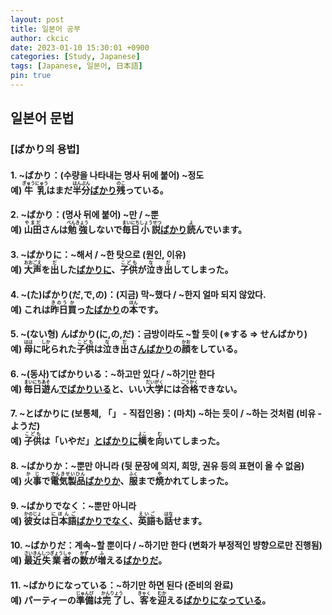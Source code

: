 ```yaml
---
layout: post
title: 일본어 공부
author: ckcic
date: 2023-01-10 15:30:01 +0900
categories: [Study, Japanese]
tags: [Japanese, 일본어, 日本語]
pin: true
---
```

## 일본어 문법
### [ばかり의 용법]

#### 1. ~ばかり：(수량을 나타내는 명사 뒤에 붙어) ~정도 <br>예) <ruby>牛乳<rp>（</rp><rt>ぎゅうにゅう</rt><rp>）</rp></ruby>はまだ<ruby>半分<rp>（</rp><rt>はんぶん</rt><rp>）</rp></ruby><U><strong>ばかり</strong></U><ruby>残<rp>（</rp><rt>のこ</rt><rp>）</rp></ruby>っている。

#### 2. ~ばかり：(명사 뒤에 붙어) ~만 / ~뿐  <br>예) <ruby>山田<rp>（</rp><rt>やまだ</rt><rp>）</rp></ruby>さんは<ruby>勉強<rp>（</rp><rt>べんきょう</rt><rp>）</rp></ruby>しないで<ruby>毎日<rp>（</rp><rt>まいにち</rt><rp>）</rp></ruby><ruby>小説<rp>（</rp><rt>しょうせつ</rt><rp>）</rp></ruby><U><strong>ばかり</strong></U><ruby>読<rp>（</rp><rt>よ</rt><rp>）</rp></ruby>んでいます。

#### 3. ~ばかりに：~해서 / ~한 탓으로 (원인, 이유) <br>예) <ruby>大声<rp>（</rp><rt>おおごえ</rt><rp>）</rp></ruby>を<ruby>出<rp>（</rp><rt>だ</rt><rp>）</rp></ruby>した<U><strong>ばかりに</strong></U>、<ruby>子供<rp>（</rp><rt>こども</rt><rp>）</rp></ruby>が<ruby>泣<rp>（</rp><rt>な</rt><rp>）</rp></ruby>き<ruby>出<rp>（</rp><rt>だ</rt><rp>）</rp></ruby>してしまった。

#### 4. ~(た)ばかり(だ,で,の)：(지금) 막~했다 / ~한지 얼마 되지 않았다. <br>예) これは<ruby>昨日<rp>（</rp><rt>きのう</rt><rp>）</rp></ruby><ruby>買<rp>（</rp><rt>か</rt><rp>）</rp></ruby>っ<U><strong>たばかり</strong></U>の<ruby>本<rp>（</rp><rt>ほん</rt><rp>）</rp></ruby>です。

#### 5. ~(ない형) んばかり(に,の,だ)：금방이라도 ~할 듯이 (※する ⇒ せんばかり) <br>예) <ruby>母<rp>（</rp><rt>はは</rt><rp>）</rp></ruby>に<ruby>叱<rp>（</rp><rt>しか</rt><rp>）</rp></ruby>られた<ruby>子供<rp>（</rp><rt>こども</rt><rp>）</rp></ruby>は<ruby>泣<rp>（</rp><rt>な</rt><rp>）</rp></ruby>き<ruby>出<rp>（</rp><rt>だ</rt><rp>）</rp></ruby>さ<U><strong>んばかり</strong></U>の<ruby>顔<rp>（</rp><rt>かお</rt><rp>）</rp></ruby>をしている。

#### 6. ~(동사)てばかりいる：~하고만 있다 / ~하기만 한다 <br>예) <ruby>毎日<rp>（</rp><rt>まいにち</rt><rp>）</rp></ruby><ruby>遊<rp>（</rp><rt>あそ</rt><rp>）</rp></ruby>ん<U><strong>でばかりいる</strong></U>と、いい<ruby>大学<rp>（</rp><rt>だいがく</rt><rp>）</rp></ruby>には<ruby>合格<rp>（</rp><rt>ごうかく</rt><rp>）</rp></ruby>できない。

#### 7. ~とばかりに (보통체, 「」 - 직접인용)：(마치) ~하는 듯이 / ~하는 것처럼 (비유 - ようだ) <br>예) <ruby>子供<rp>（</rp><rt>こども</rt><rp>）</rp></ruby>は「いやだ」<U><strong>とばかりに</strong></U><ruby>横<rp>（</rp><rt>よこ</rt><rp>）</rp></ruby>を<ruby>向<rp>（</rp><rt>む</rt><rp>）</rp></ruby>いてしまった。

#### 8. ~ばかりか：~뿐만 아니라 (뒷 문장에 의지, 희망, 권유 등의 표현이 올 수 없음) <br>예) <ruby>火事<rp>（</rp><rt>かじ</rt><rp>）</rp></ruby>で<ruby>電気製品<rp>（</rp><rt>でんきせいひん</rt><rp>）</rp></ruby><U><strong>ばかりか</strong></U>、<ruby>服<rp>（</rp><rt>ふく</rt><rp>）</rp></ruby>まで<ruby>焼<rp>（</rp><rt>や</rt><rp>）</rp></ruby>かれてしまった。

#### 9. ~ばかりでなく：~뿐만 아니라 <br>예) <ruby>彼女<rp>（</rp><rt>かのじょ</rt><rp>）</rp></ruby>は<ruby>日本語<rp>（</rp><rt>にほんご</rt><rp>）</rp></ruby><U><strong>ばかりでなく</strong></U>、<ruby>英語<rp>（</rp><rt>えいご</rt><rp>）</rp></ruby>も<ruby>話<rp>（</rp><rt>はな</rt><rp>）</rp></ruby>せます。

#### 10. ~ばかりだ：계속~할 뿐이다 / ~하기만 한다 (변화가 부정적인 뱡향으로만 진행됨) <br>예) <ruby>最近<rp>（</rp><rt>さいきん</rt><rp>）</rp></ruby><ruby>失業者<rp>（</rp><rt>しつぎょうしゃ</rt><rp>）</rp></ruby>の<ruby>数<rp>（</rp><rt>かず</rt><rp>）</rp></ruby>が<ruby>増<rp>（</rp><rt>ふ</rt><rp>）</rp></ruby>える<U><strong>ばかりだ</strong></U>。

#### 11. ~ばかりになっている：~하기만 하면 된다 (준비의 완료) <br>예) パーティーの<ruby>準備<rp>（</rp><rt>じゅんび</rt><rp>）</rp></ruby>は<ruby>完了<rp>（</rp><rt>かんりょう</rt><rp>）</rp></ruby>し、<ruby>客<rp>（</rp><rt>きゃく</rt><rp>）</rp></ruby>を<ruby>迎<rp>（</rp><rt>むか</rt><rp>）</rp></ruby>える<U><strong>ばかりになっている</strong></U>。